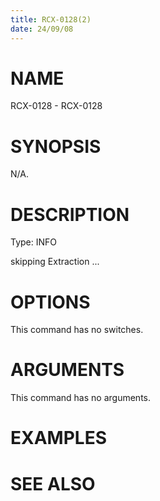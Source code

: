 ```yaml
---
title: RCX-0128(2)
date: 24/09/08
---
```


# NAME

RCX-0128 - RCX-0128

# SYNOPSIS

N/A.

# DESCRIPTION

Type: INFO

skipping Extraction ...

# OPTIONS

This command has no switches.

# ARGUMENTS

This command has no arguments.

# EXAMPLES

# SEE ALSO
